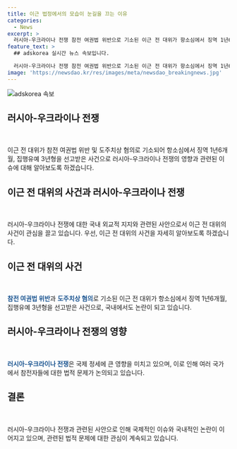 ```yaml
---
title: 이근 법정에서의 모습이 눈길을 끄는 이유
categories:
  - News
excerpt: >
  러시아-우크라이나 전쟁 참전 여권법 위반으로 기소된 이근 전 대위가 항소심에서 징역 1년6개월, 집행유예 3년형을 선고받았다. 이근 전 대위는 법정을 나서며 화제를 모으고 있다. (150자)
feature_text: >
  ## adskorea 실시간 뉴스 속보입니다.

  러시아-우크라이나 전쟁 참전 여권법 위반으로 기소된 이근 전 대위가 항소심에서 징역 1년6개월, 집행유예 3년형을 선고받았다. 이근 전 대위는 법정을 나서며 화제를 모으고 있다. (150자)
image: 'https://newsdao.kr/res/images/meta/newsdao_breakingnews.jpg'
---
```


<p><img src="https://newsdao.kr/res/images/meta/newsdao_breakingnews.jpg" alt="adskorea 속보" /></p>

<h2 data-ke-size="size26">러시아-우크라이나 전쟁</h2>

<p data-ke-size="size16">&#8203;</p>

<p>이근 전 대위가 참전 여권법 위반 및 도주치상 혐의로 기소되어 항소심에서 징역 1년6개월, 집행유예 3년형을 선고받은 사건으로 러시아-우크라이나 전쟁의 영향과 관련된 이슈에 대해 알아보도록 하겠습니다.</p>

<h2 data-ke-size="size26">이근 전 대위의 사건과 러시아-우크라이나 전쟁</h2>

<p data-ke-size="size16">&#8203;</p>

<p>러시아-우크라이나 전쟁에 대한 국내 외교적 지지와 관련된 사안으로서 이근 전 대위의 사건이 관심을 끌고 있습니다. 우선, 이근 전 대위의 사건을 자세히 알아보도록 하겠습니다.</p>

<h2 data-ke-size="size26">이근 전 대위의 사건</h2>

<p data-ke-size="size16">&#8203;</p>

<p><b><span style="color: #1a5490;">참전 여권법 위반</span></b>과 <b><span style="color: #1a5490;">도주치상 혐의</span></b>로 기소된 이근 전 대위가 항소심에서 징역 1년6개월, 집행유예 3년형을 선고받은 사건으로, 국내에서도 논란이 되고 있습니다.</p>

<h2 data-ke-size="size26">러시아-우크라이나 전쟁의 영향</h2>

<p data-ke-size="size16">&#8203;</p>

<p><b><span style="color: #1a5490;">러시아-우크라이나 전쟁</span></b>은 국제 정세에 큰 영향을 미치고 있으며, 이로 인해 여러 국가에서 참전자들에 대한 법적 문제가 논의되고 있습니다.</p>

<h2 data-ke-size="size26">결론</h2>

<p data-ke-size="size16">&#8203;</p>

<p>러시아-우크라이나 전쟁과 관련된 사안으로 인해 국제적인 이슈와 국내적인 논란이 이어지고 있으며, 관련된 법적 문제에 대한 관심이 계속되고 있습니다.</p>

